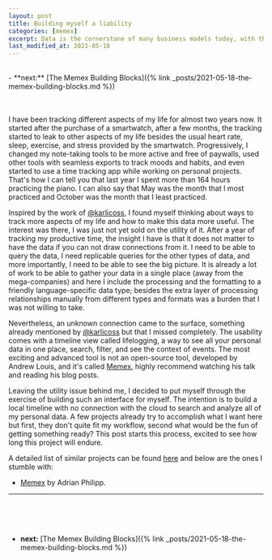 ```yaml
---
layout: post
title: Building myself a liability
categories: [memex]
excerpt: Data is the cornerstone of many business models today, with this post I start a journey to own and analyze my data.
last_modified_at: 2021-05-18
---
```

<br>
-   **next:** [The Memex Building Blocks]({% link _posts/2021-05-18-the-memex-building-blocks.md %})

<br><br>
I have been tracking different aspects of my life for almost two years now. It started after the purchase of a smartwatch, after a few months, the tracking started to leak to other aspects of my life besides the usual heart rate, sleep, exercise, and stress provided by the smartwatch. Progressively, I changed my note-taking tools to be more active and free of paywalls, used other tools with seamless exports to track moods and habits, and even started to use a time tracking app while working on personal projects. That's how I can tell you that last year I spent more than 164 hours practicing the piano. I can also say that May was the month that I most practiced and October was the month that I least practiced.

Inspired by the work of <a target="blank" href="https://beepb00p.xyz/my-data.html">@karlicoss</a>, I found myself thinking about ways to track more aspects of my life and how to make this data more useful. The interest was there, I was just not yet sold on the utility of it. After a year of tracking my productive time, the insight I have is that it does not matter to have the data if you can not draw connections from it. I need to be able to query the data, I need replicable queries for the other types of data, and more importantly, I need to be able to see the big picture. It is already a lot of work to be able to gather your data in a single place (away from the mega-companies) and here I include the processing and the formatting to a friendly language-specific data type; besides the extra layer of processing relationships manually from different types and formats was a burden that I was not willing to take.

Nevertheless, an unknown connection came to the surface, something already mentioned by <a target="blank" href="https://beepb00p.xyz/hpi.html#timeline">@karlicoss</a> but that I missed completely. The usability comes with a timeline view called lifelogging, a way to see all your personal data in one place, search, filter, and see the context of events. The most exciting and advanced tool is not an open-source tool, developed by Andrew Louis, and it's called <a target="blank" href="https://hyfen.net/memex">Memex</a>, highly recommend watching his talk and reading his blog posts.

Leaving the utility issue behind me, I decided to put myself through the exercise of building such an interface for myself. The intention is to build a local timeline with no connection with the cloud to search and analyze all of my personal data. A few projects already try to accomplish what I want here but first, they don't quite fit my workflow, second what would be the fun of getting something ready? This post starts this process, excited to see how long this project will endure.

A detailed list of similar projects can be found <a target="blank" href="https://beepb00p.xyz/hpi.html#links">here</a> and below are the ones I stumble with:

-   <a target="blank" href="https://github.com/adri/memex">Memex</a> by Adrian Philipp.

------
<br><br><br>
-   **next:** [The Memex Building Blocks]({% link _posts/2021-05-18-the-memex-building-blocks.md %})
